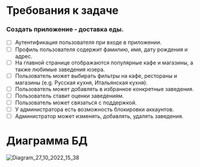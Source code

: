 # Требования к задаче
### Создать приложение - доставка еды.
+ [ ] Аутентификация пользователя при входе в приложении.
+ [ ] Профиль пользователя содержит фамилию, имя, дату рождения и адрес.
+ [ ] На главной странице отображаются популярные кафе и магазины, а также любимые заведения юзера.
+ [ ] Пользователь может выбирать фильтры на кафе, рестораны и магазины (e.g. Русская кухня, Итальянская кухня).
+ [ ] Пользователь может добавлять в избранное конкретные заведения.
+ [ ] Пользователь ставит оценки заведениям. 
+ [ ] Пользователь может связаться с поддержкой.
+ [ ] У администратора есть возможность блокировки аккаунтов.
+ [ ] Администратор может изменять, добавлять, удалять заведения. 
# Диаграмма БД
![Diagram_27_10_2022_15_38](https://user-images.githubusercontent.com/93659488/198286505-2f01c086-f72e-464d-8eff-db161b6e704e.png)
